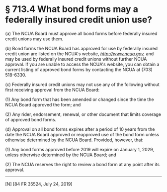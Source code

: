 # § 713.4   What bond forms may a federally insured credit union use?

(a) The NCUA Board must approve all bond forms before federally insured credit unions may use them.


(b) Bond forms the NCUA Board has approved for use by federally insured credit union are listed on the NCUA's website, *http://www.ncua.gov,* and may be used by federally insured credit unions without further NCUA approval. If you are unable to access the NCUA's website, you can obtain a current listing of approved bond forms by contacting the NCUA at (703) 518-6330.


(c) Federally insured credit unions may not use any of the following without first receiving approval from the NCUA Board:


(1) Any bond form that has been amended or changed since the time the NCUA Board approved the form; and


(2) Any rider, endorsement, renewal, or other document that limits coverage of approved bond forms.


(d) Approval on all bond forms expires after a period of 10 years from the date the NCUA Board approved or reapproved use of the bond form unless otherwise determined by the NCUA Board. Provided, however, that:


(1) Any bond forms approved before 2019 will expire on January 1, 2029, unless otherwise determined by the NCUA Board; and


(2) The NCUA reserves the right to review a bond form at any point after its approval.



---

[N] [84 FR 35524, July 24, 2019]




